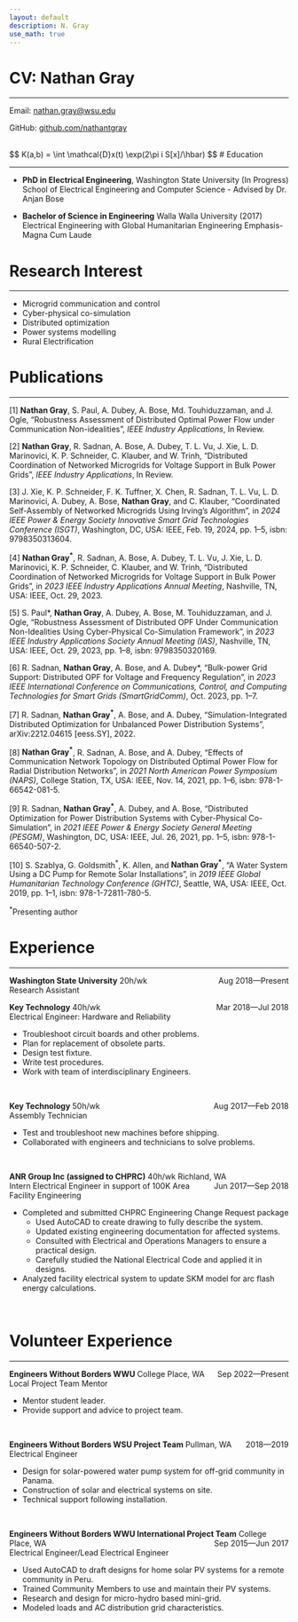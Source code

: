 ```yaml
---
layout: default
description: N. Gray
use_math: true
---
```


# CV: Nathan Gray

-------------------------

Email: nathan.gray@wsu.edu

GitHub: [github.com/nathantgray]()

<br/>
$$
K(a,b) = \int \mathcal{D}x(t) \exp(2\pi i S[x]/\hbar)
$$
# Education

-------------------------

 - **PhD in Electrical Engineering**, Washington State University (In Progress)<br/>
 School of Electrical Engineering and Computer Science - Advised by Dr. Anjan Bose

 - **Bachelor of Science in Engineering** Walla Walla University (2017)<br/>
Electrical Engineering with Global Humanitarian Engineering Emphasis-Magna Cum Laude


# Research Interest

-------------------------

 - Microgrid communication and control
 - Cyber-physical co-simulation
 - Distributed optimization
 - Power systems modelling
 - Rural Electrification

# Publications

-------------------------

[1] **Nathan Gray**, S. Paul, A. Dubey, A. Bose, Md. Touhiduzzaman, and J. Ogle, “Robustness Assessment of 
Distributed
Optimal Power Flow under Communication Non-idealities”, *IEEE Industry Applications*, In Review.

[2] **Nathan Gray**, R. Sadnan, A. Bose, A. Dubey, T. L. Vu, J. Xie, L. D. Marinovici, K. P. Schneider,
C. Klauber, and W. Trinh, “Distributed Coordination of Networked Microgrids for Voltage Support in
Bulk Power Grids”, *IEEE Industry Applications*, In Review.

[3] J. Xie, K. P. Schneider, F. K. Tuffner, X. Chen, R. Sadnan, T. L. Vu, L. D. Marinovici, A. Dubey,
A. Bose, **Nathan Gray**, and C. Klauber, “Coordinated Self-Assembly of Networked Microgrids Using Irving’s
Algorithm”, in *2024 IEEE Power & Energy Society Innovative Smart Grid Technologies Conference
(ISGT)*, Washington, DC, USA: IEEE, Feb. 19, 2024, pp. 1–5, isbn: 9798350313604.

[4] **Nathan Gray<sup>\*</sup>**, R. Sadnan, A. Bose, A. Dubey, T. L. Vu, J. Xie, L. D. Marinovici, K. P. Schneider,
C. Klauber, and W. Trinh, “Distributed Coordination of Networked Microgrids for Voltage Support in
Bulk Power Grids”, in *2023 IEEE Industry Applications Annual Meeting*, Nashville, TN, USA:
IEEE, Oct. 29, 2023.

[5] S. Paul*, **Nathan Gray**, A. Dubey, A. Bose, M. Touhiduzzaman, and J. Ogle, “Robustness Assessment of
Distributed OPF Under Communication Non-Idealities Using Cyber-Physical Co-Simulation
Framework”, in *2023 IEEE Industry Applications Society Annual Meeting (IAS)*, Nashville, TN, USA:
IEEE, Oct. 29, 2023, pp. 1–8, isbn: 9798350320169.

[6] R. Sadnan, **Nathan Gray**, A. Bose, and A. Dubey*, 
“Bulk-power Grid Support: Distributed OPF for Voltage and Frequency Regulation”, 
in *2023 IEEE International Conference on Communications, Control, and
Computing Technologies for Smart Grids (SmartGridComm)*, Oct. 2023, pp. 1–7.

[7] R. Sadnan, **Nathan Gray<sup>\*</sup>**, A. Bose, and A. Dubey, 
“Simulation-Integrated Distributed Optimization for Unbalanced Power Distribution Systems”, 
arXiv:2212.04615 [eess.SY], 2022.

[8] **Nathan Gray<sup>\*</sup>**, R. Sadnan, A. Bose, and A. Dubey, 
“Effects of Communication Network Topology on Distributed Optimal Power Flow for Radial Distribution Networks”, 
in *2021 North American Power Symposium (NAPS)*, 
College Station, TX, USA: IEEE, Nov. 14, 2021, pp. 1–6, isbn: 978-1-66542-081-5.

[9] R. Sadnan, **Nathan Gray<sup>\*</sup>**, A. Dubey, and A. Bose, 
“Distributed Optimization for Power Distribution Systems with Cyber-Physical Co-Simulation”, 
in *2021 IEEE Power & Energy Society General Meeting (PESGM)*, 
Washington, DC, USA: IEEE, Jul. 26, 2021, pp. 1–5, isbn: 978-1-66540-507-2.

[10] S. Szablya, G. Goldsmith<sup>\*</sup>, K. Allen, and **Nathan Gray<sup>\*</sup>**, 
“A Water System Using a DC Pump for Remote Solar Installations”, 
in *2019 IEEE Global Humanitarian Technology Conference (GHTC)*, 
Seattle, WA, USA: IEEE, Oct. 2019, pp. 1–1, isbn: 978-1-72811-780-5.

<sup>\*</sup>Presenting author
<br/>

# Experience

-------------------------
**Washington State University** 20h/wk <span style="float:right;">Aug 2018—Present</span><br/>
Research Assistant 
<br/>

**Key Technology** 40h/wk <span style="float:right;">Mar 2018—Jul 2018</span><br/>
Electrical Engineer: Hardware and Reliability 
  - Troubleshoot circuit boards and other problems.
  - Plan for replacement of obsolete parts.
  - Design test fixture.
  - Write test procedures.
  - Work with team of interdisciplinary Engineers.

<br/>

**Key Technology** 50h/wk <span style="float:right;">Aug 2017—Feb 2018</span><br/>
Assembly Technician 
  - Test and troubleshoot new machines before shipping.
  - Collaborated with engineers and technicians to solve problems.

<br/>

**ANR Group Inc (assigned to CHPRC)** 40h/wk  Richland, WA <span style="float:right;">Jun 2017—Sep 2018</span><br/>
Intern Electrical Engineer in support of 100K Area Facility Engineering
  - Completed and submitted CHPRC Engineering Change Request package
    - Used AutoCAD to create drawing to fully describe the system.
    - Updated existing engineering documentation for affected systems.
    - Consulted with Electrical and Operations Managers to ensure a practical design.
    - Carefully studied the National Electrical Code and applied it in designs.
  - Analyzed facility electrical system to update SKM model for arc flash energy calculations.

<br/>

# Volunteer Experience

-------------------------
**Engineers Without Borders WWU** College Place, WA  <span style="float:right;">Sep 2022—Present</span><br/>
Local Project Team Mentor
  - Mentor student leader.
  - Provide support and advice to project team.

<br/>

**Engineers Without Borders WSU Project Team**  Pullman, WA <span style="float:right;">2018—2019</span><br/>
Electrical Engineer
  - Design for solar-powered water pump system for off-grid community in Panama.
  - Construction of solar and electrical systems on site.
  - Technical support following installation.

<br/>

**Engineers Without Borders WWU International Project Team** College Place, WA <span style="float:right;">Sep 2015—Jun 2017</span><br/>
Electrical Engineer/Lead Electrical Engineer
  - Used AutoCAD to draft designs for home solar PV systems for a remote community in Peru.
  - Trained Community Members to use and maintain their PV systems.
  - Research and design for micro-hydro based mini-grid. 
  - Modeled loads and AC distribution grid characteristics.



